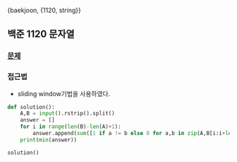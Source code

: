 {baekjoon, {1120, string}}

## 백준 1120 문자열

### [문제](https://www.acmicpc.net/problem/1120)
 
### 접근법

* sliding window기법을 사용하였다.

```python
def solution():
    A,B = input().rstrip().split()
    answer = []
    for i in range(len(B)-len(A)+1):
        answer.append(sum([1 if a != b else 0 for a,b in zip(A,B[i:i+len(A)])]))
    print(min(answer))

solution()
```
